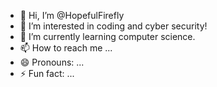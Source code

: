 - 👋 Hi, I’m @HopefulFirefly
- 👀 I’m interested in coding and cyber security!
- 🌱 I’m currently learning computer science.
- 📫 How to reach me ...
- 😄 Pronouns: ...
- ⚡ Fun fact: ...

<!---
HopefulFirefly/HopefulFirefly is a ✨ special ✨ repository because its `README.md` (this file) appears on your GitHub profile.
You can click the Preview link to take a look at your changes.
--->
